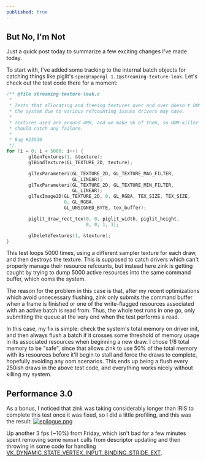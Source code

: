 ```yaml
---
published: true
---
```

## But No, I'm Not

Just a quick post today to summarize a few exciting changes I've made today.

To start with, I've added some tracking to the internal batch objects for catching things like piglit's `spec@!opengl 1.1@streaming-texture-leak`. Let's check out the test code there for a moment:

```c
/** @file streaming-texture-leak.c
 *
 * Tests that allocating and freeing textures over and over doesn't OOM
 * the system due to various refcounting issues drivers may have.
 *
 * Textures used are around 4MB, and we make 5k of them, so OOM-killer
 * should catch any failure.
 *
 * Bug #23530
 */
for (i = 0; i < 5000; i++) {
        glGenTextures(1, &texture);
        glBindTexture(GL_TEXTURE_2D, texture);

        glTexParameteri(GL_TEXTURE_2D, GL_TEXTURE_MAG_FILTER,
                        GL_LINEAR);
        glTexParameteri(GL_TEXTURE_2D, GL_TEXTURE_MIN_FILTER,
                        GL_LINEAR);
        glTexImage2D(GL_TEXTURE_2D, 0, GL_RGBA, TEX_SIZE, TEX_SIZE,
                     0, GL_RGBA,
                     GL_UNSIGNED_BYTE, tex_buffer);

        piglit_draw_rect_tex(0, 0, piglit_width, piglit_height,
                             0, 0, 1, 1);

        glDeleteTextures(1, &texture);
}
```
This test loops 5000 times, using a different sampler texture for each draw, and then destroys the texture. This is supposed to catch drivers which can't properly manage their resource refcounts, but instead here zink is getting caught by trying to dump 5000 active resources into the same command buffer, which ooms the system.

The reason for the problem in this case is that, after my recent optimizations which avoid unnecessary flushing, zink only submits the command buffer when a frame is finished or one of the write-flagged resources associated with an active batch is read from. Thus, the whole test runs in one go, only submitting the queue at the very end when the test performs a read.

In this case, my fix is simple: check the system's total memory on driver init, and then always flush a batch if it crosses some threshold of memory usage in its associated resources when beginning a new draw. I chose 1/8 total memory to be "safe", since that allows zink to use 50% of the total memory with its resources before it'll begin to stall and force the draws to complete, hopefully avoiding any oom scenarios. This ends up being a flush every 250ish draws in the above test code, and everything works nicely without killing my system.


## Performance 3.0
As a bonus, I noticed that zink was taking considerably longer than IRIS to complete this test once it was fixed, so I did a little profiling, and this was the result:
[![epilogue.png]({{site.url}}/assets/bench1/endpost1.png)]({{site.url}}/assets/bench1/epilogue.png)

Up another 3 fps (~10%) from Friday, which isn't bad for a few minutes spent removing some `memset` calls from descriptor updating and then throwing in some code for handling [VK_DYNAMIC_STATE_VERTEX_INPUT_BINDING_STRIDE_EXT](https://www.khronos.org/registry/vulkan/specs/1.2-extensions/man/html/VK_EXT_extended_dynamic_state.html).
